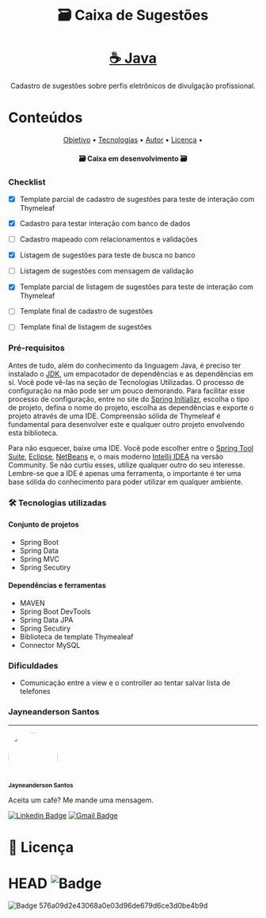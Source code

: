 <h1 align="center">🗃️ Caixa de Sugestões</h1>

<h1 align="center">
    <a href="https://www.java.com/pt_BR/">☕ Java</a>
</h1>

<p align="center">Cadastro de sugestões sobre perfis eletrônicos de divulgação profissional.</p>

<h1>Conteúdos</h1>

<p align="center">
 <a href="#objetivo">Objetivo</a> •
 <a href="#tecnologias">Tecnologias</a> • 
 <a href="#autor">Autor</a> •
 <a href="#licença">Licença</a> • 
</p>


<h4 align="center">
🗃️ Caixa em desenvolvimento 🗃️
</h4>

### Checklist

- [x] Template parcial de cadastro de sugestões para teste de interação com Thymeleaf
- [x] Cadastro para testar interação com banco de dados
- [ ] Cadastro mapeado com relacionamentos e validações 
- [x] Listagem de sugestões para teste de busca no banco
- [ ] Listagem de sugestões com mensagem de validação
- [x] Template parcial de listagem de sugestões para teste de interação com Thymeleaf
- [ ] Template final de cadastro de sugestões
- [ ] Template final de listagem de sugestões


<!-- <h1 align="center">
    <img alt="cadastroConvidados" src="./src/main/resources/img/convidados.gif"/>
</h1> -->

### Pré-requisitos 

Antes de tudo, além do conhecimento da linguagem Java, é preciso ter instalado o [JDK](https://www.oracle.com/java/technologies/javase/javase-jdk8-downloads.html), um empacotador de dependências e as dependências em si. Você pode vê-las na seção de Tecnologias Utilizadas. 
O processo de configuração na mão pode ser um pouco demorando. Para facilitar esse processo de configuração, entre no site do [Spring Initializr](https://start.spring.io/), escolha o tipo de projeto, defina o nome do projeto, escolha as dependências e exporte o projeto através de uma IDE.
Compreensão sólida de Thymeleaf é fundamental para desenvolver este e qualquer outro projeto envolvendo esta biblioteca.

Para não esquecer, baixe uma IDE. Você pode escolher entre o [Spring Tool Suite](https://spring.io/tools), [Eclipse](https://www.eclipse.org/downloads/), [NetBeans](https://netbeans.org/) e, o mais moderno [Intellij IDEA](https://www.jetbrains.com/pt-br/idea/) na versão Community. Se não curtiu esses, utilize qualquer outro do seu interesse. Lembre-se que a IDE é apenas uma ferramenta, o importante é ter uma base sólida do conhecimento para poder utilizar em qualquer ambiente.

### 🛠️ Tecnologias utilizadas

#### Conjunto de projetos
- Spring Boot
- Spring Data
- Spring MVC
- Spring Secutiry

#### Dependências e ferramentas
- MAVEN
- Spring Boot DevTools
- Spring Data JPA
- Spring Secutiry
- Biblioteca de template Thymealeaf
- Connector MySQL

### Dificuldades

- Comunicação entre a view e o controller ao tentar salvar lista de telefones

### Jayneanderson Santos
---
 <img style="border-radius: 50%;" src="https://drive.google.com/file/d/182YrakJuDz_2w4UeBGB_Kjj2OwiiRp-G/view?usp=sharing" width="100px;" alt=""/>
 <br />
 <sub><b>Jayneanderson Santos</b></sub></a> <a href="#" title="jay_portifólio"></a>

Aceita um café? Me mande uma mensagem.

[![Linkedin Badge](https://img.shields.io/badge/-Jayneanderson-blue?style=flat-square&logo=Linkedin&logoColor=white&link=https://www.linkedin.com/in/jayneanderson-santos/)](https://www.linkedin.com/in/jayneanderson-santos/) 
[![Gmail Badge](https://img.shields.io/badge/-jayneanderson.santos@gmail.com-c14438?style=flat-square&logo=Gmail&logoColor=white&link=mailto:jayneanderson.santos@gmail.com)](mailto:jayneanderson.santos@gmail.com)

# 📜 Licença

 HEAD
![Badge](https://img.shields.io/badge/Licen%C3%A7a-MIT-green)
=======
![Badge](https://img.shields.io/badge/License-MIT-green)
 576a09d2e43068a0e03d96de679d6ce3d0be4b9d

